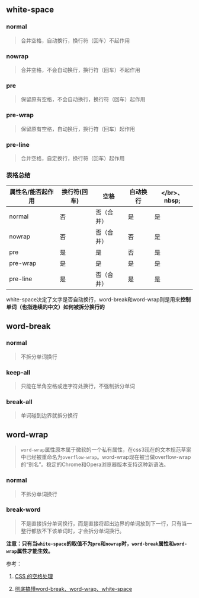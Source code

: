 ## white-space

### normal

> 合并空格，自动换行，换行符（回车）不起作用

### nowrap

> 合并空格，不会自动换行，换行符（回车）不起作用

### pre

> 保留原有空格，不会自动换行，换行符（回车）起作用

### pre-wrap

> 保留原有空格，自动换行，换行符（回车）起作用

### pre-line

> 合并空格，自定换行，换行符（回车）起作用

### 表格总结

| 属性名/能否起作用 | 换行符(回车) | 空格       | 自动换行 | **\</br>、nbsp;** |
| ----------------- | ------------ | ---------- | -------- | ----------------- |
| normal            | 否           | 否（合并） | 是       | 是                |
| nowrap            | 否           | 否（合并） | 否       | 是                |
| pre               | 是           | 是         | 否       | 是                |
| pre-wrap          | 是           | 是         | 是       | 是                |
| pre-line          | 是           | 否（合并） | 是       | 是                |



white-space决定了文字是否自动换行，word-break和word-wrap则是用来**控制单词（也指连续的中文）如何被拆分换行的**

## word-break

### normal

> 不拆分单词换行

### keep-all

> 只能在半角空格或连字符处换行，不强制拆分单词

### break-all

> 单词碰到边界就拆分换行



## word-wrap

>`word-wrap`属性原本属于微软的一个私有属性，在css3现在的文本规范草案中已经被重命名为`overflow-wrap`。word-wrap现在被当做overflow-wrap的“别名”。稳定的Chrome和Opera浏览器版本支持这种新语法。

### normal

> 不拆分单词换行

### break-word

> 不是直接拆分单词换行，而是直接将超出边界的单词放到下一行，只有当一整行都放不下该单词时，才会拆分单词换行。



**注意：只有当`white-space`的取值不为`pre`和`nowrap`时，`word-break`属性和`word-wrap`属性才能生效。**

参考：

1. [CSS 的空格处理](<http://www.ruanyifeng.com/blog/2018/07/white-space.html>)

2. [彻底搞懂word-break、word-wrap、white-space](https://www.cnblogs.com/dfyg-xiaoxiao/p/9640422.html)